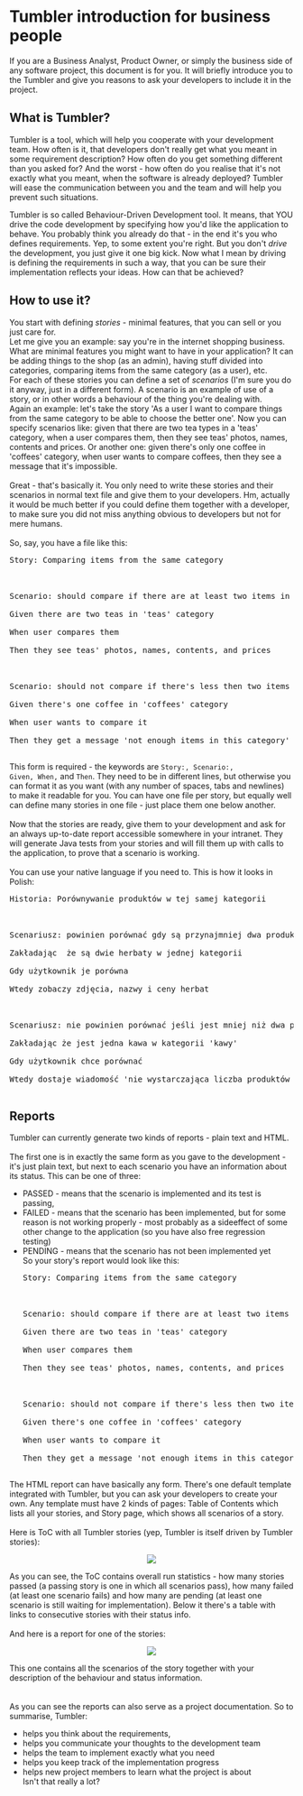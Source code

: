 # Tumbler introduction for business people #
If you are a Business Analyst, Product Owner, or simply the business side of any software project, this document is for you. It will briefly introduce you to the Tumbler and give you reasons to ask your developers to include it in the project.

## What is Tumbler? ##
Tumbler is a tool, which will help you cooperate with your development team. How often is it, that developers don't really get what you meant in some requirement description? How often do you get something different than you asked for? And the worst - how often do you realise that it's not exactly what you meant, when the software is already deployed? Tumbler will ease the communication between you and the team and will help you prevent such situations.

Tumbler is so called Behaviour-Driven Development tool. It means, that YOU drive the code development by specifying how you'd like the application to behave. You probably think you already do that - in the end it's you who defines requirements. Yep, to some extent you're right. But you don't _drive_ the development, you just give it one big kick. Now what I mean by driving is defining the requirements in such a way, that you can be sure their implementation reflects your ideas. How can that be achieved?

## How to use it? ##
You start with defining _stories_ - minimal features, that you can sell or you just care for.<br>
Let me give you an example: say you're in the internet shopping business. What are minimal features you might want to have in your application? It can be adding things to the shop (as an admin), having stuff divided into categories, comparing items from the same category (as a user), etc.<br>
For each of these stories you can define a set of <i>scenarios</i> (I'm sure you do it anyway, just in a different form). A scenario is an example of use of a story, or in other words a behaviour of the thing you're dealing with.<br>
Again an example: let's take the story 'As a user I want to compare things from the same category to be able to choose the better one'. Now you can specify scenarios like: given that there are two tea types in a 'teas' category, when a user compares them, then they see teas' photos, names, contents and prices. Or another one: given there's only one coffee in 'coffees' category, when user wants to compare coffees, then they see a message that it's impossible.<br>
<br>
Great - that's basically it. You only need to write these stories and their scenarios in normal text file and give them to your developers. Hm, actually it would be much better if you could define them together with a developer, to make sure you did not miss anything obvious to developers but not for mere humans.<br>
<br>
So, say, you have a file like this:<br>
<pre>
Story: Comparing items from the same category<br>
<br>
Scenario: should compare if there are at least two items in a category<br>
Given there are two teas in 'teas' category<br>
When user compares them<br>
Then they see teas' photos, names, contents, and prices<br>
<br>
Scenario: should not compare if there's less then two items in a category<br>
Given there's one coffee in 'coffees' category<br>
When user wants to compare it<br>
Then they get a message 'not enough items in this category'<br>
</pre>

This form is required - the keywords are <code>Story:, Scenario:, Given, When,</code> and <code>Then</code>. They need to be in different lines, but otherwise you can format it as you want (with any number of spaces, tabs and newlines) to make it readable for you. You can have one file per story, but equally well can define many stories in one file - just place them one below another.<br>
<br>
Now that the stories are ready, give them to your development and ask for an always up-to-date report accessible somewhere in your intranet. They will generate Java tests from your stories and will fill them up with calls to the application, to prove that a scenario is working.<br>
<br>
You can use your native language if you need to. This is how it looks in Polish:<br>
<pre>
Historia: Porównywanie produktów w tej samej kategorii<br>
<br>
Scenariusz: powinien porównać gdy są przynajmniej dwa produkty w jednej kategorii<br>
Zakładając  że są dwie herbaty w jednej kategorii<br>
Gdy użytkownik je porówna<br>
Wtedy zobaczy zdjęcia, nazwy i ceny herbat<br>
<br>
Scenariusz: nie powinien porównać jeśli jest mniej niż dwa produkty w jednej kategorii<br>
Zakładając że jest jedna kawa w kategorii 'kawy'<br>
Gdy użytkownik chce porównać<br>
Wtedy dostaje wiadomość 'nie wystarczająca liczba produktów w tej kategorii'<br>
</pre>

<h2>Reports</h2>
Tumbler can currently generate two kinds of reports - plain text and HTML.<br>
<br>
The first one is in exactly the same form as you gave to the development - it's just plain text, but next to each scenario you have an information about its status. This can be one of three:<br>
<ul><li>PASSED - means that the scenario is implemented and its test is passing,<br>
</li><li>FAILED - means that the scenario has been implemented, but for some reason is not working properly - most probably as a sideeffect of some other change to the application (so you have also free regression testing)<br>
</li><li>PENDING - means that the scenario has not been implemented yet<br>
So your story's report would look like this:<br>
<pre>
Story: Comparing items from the same category<br>
<br>
Scenario: should compare if there are at least two items in a category    [PASSED]<br>
Given there are two teas in 'teas' category<br>
When user compares them<br>
Then they see teas' photos, names, contents, and prices<br>
<br>
Scenario: should not compare if there's less then two items in a category    [PENDING]<br>
Given there's one coffee in 'coffees' category<br>
When user wants to compare it<br>
Then they get a message 'not enough items in this category'<br>
</pre></li></ul>


The HTML report can have basically any form. There's one default template integrated with Tumbler, but you can ask your developers to create your own. Any template must have 2 kinds of pages: Table of Contents which lists all your stories, and Story page, which shows all scenarios of a story.<br>
<br>
Here is ToC with all Tumbler stories (yep, Tumbler is itself driven by Tumbler stories):<br>
<p align='center'>
<img src='http://tumbler-glass.googlecode.com/svn/trunk/apidocs/tumbler/doc-files/html-toc.gif' />
</p>
As you can see, the ToC contains overall run statistics - how many stories passed (a passing story is one in which all scenarios pass), how many failed (at least one scenario fails) and how many are pending (at least one scenario is still waiting for implementation). Below it there's a table with links to consecutive stories with their status info.<br>
<br>
And here is a report for one of the stories:<br>
<p align='center'>
<img src='http://tumbler-glass.googlecode.com/svn/trunk/apidocs/tumbler/doc-files/html-example.gif' />
</p>
This one contains all the scenarios of the story together with your description of the behaviour and status information.<br>
<br>
<br>
As you can see the reports can also serve as a project documentation. So to summarise, Tumbler:<br>
<ul><li>helps you think about the requirements,<br>
</li><li>helps you communicate your thoughts to the development team<br>
</li><li>helps the team to implement exactly what you need<br>
</li><li>helps you keep track of the implementation progress<br>
</li><li>helps new project members to learn what the project is about<br>
Isn't that really a lot?